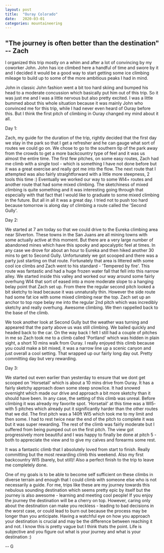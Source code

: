 ```yaml
---
layout: post
title:  "Ouray Colorado"
date:   2020-03-01
categories: mountaineering
---
```


## "The journey is often better than the destination" -- Zach

I organized this trip mostly on a whim and after a lot of convincing by my coworker John. John has
ice climbed here a handful of time and swore by it and I decided it would be a good way to start 
getting some ice climbing mileage to build up to some of the more ambitious peaks I had in mind. 

John in classic John fashion went a bit too hard skiing and bumped his head to a moderate concussion
which basically put him out of this trip. So it was just me and I was a little nervous but also 
pretty excited. I was a little bummed about this whole situation because it was mainly John who 
convinced me for this trip, while I had never even heard of Ouray before this. But I think the first
pitch of climbing in Ouray changed my mind about it all. 

Day 1:

Zach, my guide for the duration of the trip, rightly decided that the first day we stay in the
park so that I get a refresher and he can gauge what sort of routes we could go on. We chose to go
to the southern tip of the park away from the crowds to get a more backcountry type of feel and it
was us almost the entire time. The first few pitches, on some easy routes, Zach had me climb
with a single tool - which is something I have not done before but it was a great exercise and 
really got me into the flow. The next route that I attempted was also fairly straightforward with a
little more steepness, 2 tools this time :) Eventually we worked our way to some WI4+ routes and 
another route that had some mixed climbing. The sketchiness of mixed climbing is quite something and
it was interesting going through that especially with that fact that I would like to graduate to 
some mixed climbing in the future. But all in all it was a great day. I tried not to push too hard 
because tomorrow is along day of climbing a route called the 'Second Gully'. 

Day 2:

We started at 7 am today so that we could drive to the Eureka climbing area near Silverton. These
towns in the San Juans are all mining towns with some actually active at this moment. But there are
a very large number of abandoned mines which have this spooky and apocalyptic feel at times. In any
case we drove for about an hour to Eureka and then hiked another 30 mins to get to Second Gully. 
Unfortunately we got scooped and there was a party just starting on that route. Fortunately that 
area is littered with some cool ice climbs and Zach went to his standard - 'Tempered by fire'. 
This route was fantastic and had a huge frozen water fall that fell into this narrow alley. We 
started inside this valley and worked our way around some fairly overhung WI4 that sort of eased
into a more moderate slope to a hanging belay point that Zach set up. From there the regular second 
pitch looked a bit sketchy to lead because it was unnaturally thin. However the side route had some
fat ice with some mixed climbing near the top. Zach set up an anchor to top rope belay me into the 
regular 2nd pitch which was incredibly sketchy and really overhung. Awesome climbing. We then 
rappelled back to the base of the climb. 

We took another look at Second Gully but the weather was turning and appeared that the party above
us was still climbing. We bailed quickly and headed back to the car. On the way back I felt I still
had a couple of pitches in me so Zach took me to a climb called 'Portland' which was hidden in plain
sight, a short 10 mins walk from Ouray. I really enjoyed this climb because you could make a bit 
mixed, it was a narrow line up a scenic canyon and just overall a cool setting. That wrapped up our 
fairly long day out. Pretty committing day but very rewarding. 

Day 3:

We started out even earlier than yesterday to ensure that we dont get scooped on 'Horsetail' which 
is about a 10 mins drive from Ouray. It has a fairly sketchy approach down some steep snow/ice. It 
had snowed overnight which made our drive and approach a bit more sketchy than it should have been. 
In any case, the setting of this climb was unreal. Before climbing it was already my favorite spot.
'Horsetail' at this time was a WI5- with 5 pitches which already put it significantly harder than 
the other routes that we did. The first pitch was a 140ft WI5 which took me to my limit and then
some. I had to rest twice near the end of the pitch to complete it was but it was super rewarding.
The rest of the climb was fairly moderate but I suffered from being pumped out on the first pitch. 
The view got progressively more beautiful and I was happy to finally be done at pitch 5 - both to 
appreciate the view and to give my calves and forearms some rest. 

It was a fantastic climb that I absolutely loved from start to finish. Really committing but the
most rewarding climb this weekend. Also my first backcountry WI5 (barely, but still)! Also a perfect
finish to the trip to leave me completely done. 

One of my goals is to be able to become self sufficient on these climbs in diverse terrain and 
enough that I could climb with someone else who is not necessarily a guide. For me, trips like these
are my journey towards this nebulous sounding destination which seems pretty epic by itself but the
journey is also awesome - learning and meeting cool people! If you enjoy the journey the destination
will be a cherry on top. However, caring only about the destination can make you reckless - leading
to bad decisions in the worst case, or could lead to burn out because the process may be longer than
you anticipate. Having a watchful eye on how you approach your destination is crucial and may be the
difference between reaching it and not. I know this is pretty vague but I think thats the point.
Life is subjective and you figure out what is your journey and what is your destination :)

-- G

